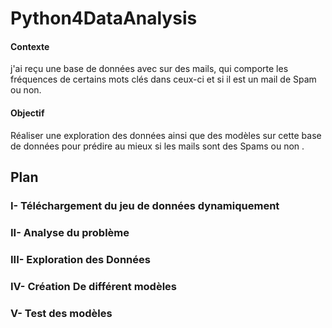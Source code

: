 # Python4DataAnalysis
#### Contexte
  j'ai reçu une base de données avec sur des mails,
  qui comporte les fréquences de certains mots clés dans ceux-ci et si il est un mail de Spam ou non.

#### Objectif
  Réaliser une exploration des données ainsi que des modèles sur cette base de données pour prédire au mieux si les mails sont des Spams ou non .
## Plan

### I-   Téléchargement du jeu de données dynamiquement
### II-  Analyse du problème
### III- Exploration des Données
### IV-  Création De différent modèles
### V-   Test des modèles
